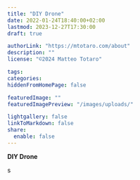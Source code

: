 ```yaml
---
title: "DIY Drone"
date: 2022-01-24T18:40:00+02:00
lastmod: 2023-12-27T17:30:00
draft: true

authorLink: "https://mtotaro.com/about"
description: ""
license: "©2024 Matteo Totaro"

tags:
categories:
hiddenFromHomePage: false

featuredImage: ""
featuredImagePreview: "/images/uploads/"

lightgallery: false
linkToMarkdown: false
share:
  enable: false
---
```


<strong>DIY Drone</strong>
<p>
s
</p>